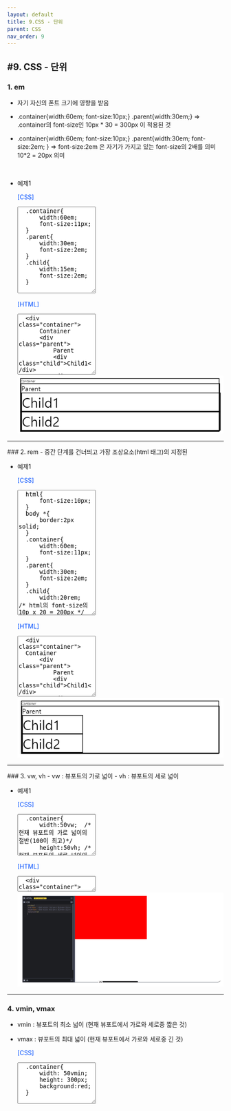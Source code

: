 ```yaml
---
layout: default
title: 9.CSS - 단위
parent: CSS
nav_order: 9
---
```


## #9. CSS - 단위
###	1. em
- 자기 자신의 폰트 크기에 영향을 받음
- .container{width:60em; font-size:10px;}
.parent{width:30em;} => .container의 font-size인 10px * 30 = 300px 이 적용된 것

- .container{width:60em; font-size:10px;}
.parent{width:30em; font-size:2em; } => font-size:2em 은 자기가 가지고 있는 font-size의 2배를 의미 10*2 = 20px 의미


<br>

- 예제1
    <p style="color: #004eff;">[CSS]</p>
    <textarea class="codetext" rows="13" readonly>
    .container{
        width:60em;
        font-size:11px;
    }
    .parent{
        width:30em;
        font-size:2em;
    }
    .child{
        width:15em;
        font-size:2em;
    }

    </textarea>

    <p style="color: #004eff;">[HTML]</p>
    <textarea class="codetext" rows="9" readonly>
    <div class="container">
        Container
        <div class="parent">
            Parent
            <div class="child">Child1</div>
            <div class="child">Child2</div>
        </div>
    </div>

    </textarea>
    <img src="/assets/images/css/em.png" >

<hr>
###	2. rem 
- 중간 단계를 건너띄고 가장 조상요소(html 태그)의 지정된 


- 예제1
    <p style="color: #004eff;">[CSS]</p>
    <textarea class="codetext" rows="19" readonly>
    html{
        font-size:10px;
    }
    body *{
        border:2px solid;
    }
    .container{
        width:60em;
        font-size:11px;
    }
    .parent{
        width:30em;
        font-size:2em;
    }
    .child{
        width:20rem;  /* html의 font-size의 10p x 20 = 200px */
        font-size:2em;
    }
    </textarea>

    <p style="color: #004eff;">[HTML]</p>
    <textarea class="codetext" rows="9" readonly>
    <div class="container">
    Container
        <div class="parent">
            Parent
            <div class="child">Child1</div>
            <div class="child">Child2</div>
        </div>
    </div>
    </textarea>
    <img src="/assets/images/css/rem.png" >

<hr>
###	3. vw, vh
- vw : 뷰포트의 가로 넓이
- vh : 뷰포트의 세로 넓이
 
- 예제1
    <p style="color: #004eff;">[CSS]</p>
    <textarea class="codetext" rows="6" readonly>
    .container{
        width:50vw;  /*현재 뷰포트의 가로 넓이의 절반(100이 최고)*/
        height:50vh; /*현재 뷰포트의 세로 넓이의 절반(100이 최고)*/
        background:red;
    }

    </textarea>

    <p style="color: #004eff;">[HTML]</p>
    <textarea class="codetext" rows="2" readonly>
    <div class="container"></div>
    </textarea>
    <img src="/assets/images/css/vw_vh.png" >

<hr>

###	4. vmin, vmax
- vmin : 뷰포트의 최소 넓이 (현재 뷰포트에서 가로와 세로중 짧은 것)
- vmax : 뷰포트의 최대 넓이 (현재 뷰포트에서 가로와 세로중 긴 것)
 
    <p style="color: #004eff;">[CSS]</p>
    <textarea class="codetext" rows="6" readonly>
    .container{
        width: 50vmin; 
        height: 300px; 
        background:red;
    }
    </textarea>

